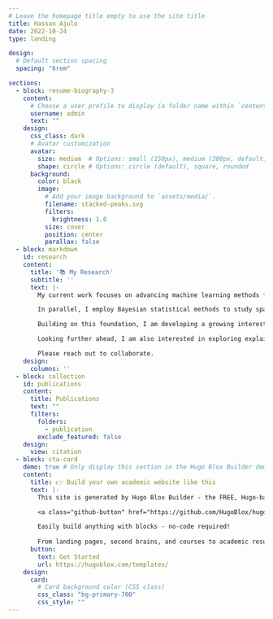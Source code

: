 ```yaml
---
# Leave the homepage title empty to use the site title
title: Hassan Ajulo
date: 2022-10-24
type: landing

design:
  # Default section spacing
  spacing: "6rem"

sections:
  - block: resume-biography-3
    content:
      # Choose a user profile to display (a folder name within `content/authors/`)
      username: admin
      text: ""
    design:
      css_class: dark
      # Avatar customization
      avatar:
        size: medium  # Options: small (150px), medium (200px, default), large (320px), xl (400px), xxl (500px)
        shape: circle # Options: circle (default), square, rounded
      background:
        color: black
        image:
          # Add your image background to `assets/media/`.
          filename: stacked-peaks.svg
          filters:
            brightness: 1.0
          size: cover
          position: center
          parallax: false
  - block: markdown
    id: research
    content:
      title: '📚 My Research'
      subtitle: ''
      text: |-
        My current work focuses on advancing machine learning methods for spatial epidemiology. Traditional epidemiological models often struggle to capture nonlinear spatial and temporal dependencies and interactions among multiple risk factors. To address this, I have been developing approaches that integrate spatial autocorrelation, temporal structure, and machine learning to improve outbreak prediction, hotspot detection, and disease risk mapping. For example, I created a novel local spatiotemporal random forest model to study the dynamics of COVID-19 incidence across U.S. counties. This framework adapts to both geographic and temporal variations, capturing how epidemiological, demographic, and environmental drivers shift across regions and over time. Such methods yield more accurate and actionable results, supporting early intervention strategies and better allocation of health resources.

        In parallel, I employ Bayesian statistical methods to study spatiotemporal disease dynamics. Bayesian frameworks allow the incorporation of prior knowledge and provide rigorous quantification of uncertainty, which is especially critical when data are heterogeneous across regions and periods. For instance, I have applied Bayesian distributed lag non-linear models to capture delayed effects of environmental exposures, such as temperature, on disease incidence. This approach not only improves interpretability but also produces reliable estimates with quantified uncertainty, enabling more trustworthy insights for public health decision-making.

        Building on this foundation, I am developing a growing interest in extending my research into deep learning methods for spatial biology, particularly in the context of spatial transcriptomics and cellular microenvironments. While I have not yet conducted substantial work in this area, I am drawn to the unique capabilities of deep learning for modeling high-dimensional, spatially structured biological data. My aim is to eventually leverage these approaches to uncover novel biomarkers, characterize tissue heterogeneity, and better understand spatial organization in biological systems. This line of research has the potential to contribute significantly to cancer biology, neuroscience, and precision medicine.

        Looking further ahead, I am also interested in exploring explainable Bayesian deep learning methods for applications across epidemiology, biology, and environmental science. I am particularly motivated by the principled mechanisms for uncertainty quantification offered by Bayesian approaches, which are crucial in biomedical contexts where decisions can have profound consequences. Although this remains an emerging direction for me, I envision combining Bayesian deep learning with explainability frameworks to create models that are not only accurate but also transparent, trustworthy, and actionable. Such methods could, for example, provide outbreak predictions with quantified confidence levels in epidemiology, enable robust biomarker discovery with interpretable biological insights, or support climate and air quality forecasts with uncertainty estimates in environmental science.

        Please reach out to collaborate.
    design:
      columns: ''
  - block: collection
    id: publications
    content:
      title: Publications
      text: ""
      filters:
        folders:
          - publication
        exclude_featured: false
    design:
      view: citation
  - block: cta-card
    demo: true # Only display this section in the Hugo Blox Builder demo site
    content:
      title: 👉 Build your own academic website like this
      text: |-
        This site is generated by Hugo Blox Builder - the FREE, Hugo-based open source website builder trusted by 250,000+ academics like you.

        <a class="github-button" href="https://github.com/HugoBlox/hugo-blox-builder" data-color-scheme="no-preference: light; light: light; dark: dark;" data-icon="octicon-star" data-size="large" data-show-count="true" aria-label="Star HugoBlox/hugo-blox-builder on GitHub">Star</a>

        Easily build anything with blocks - no-code required!
        
        From landing pages, second brains, and courses to academic resumés, conferences, and tech blogs.
      button:
        text: Get Started
        url: https://hugoblox.com/templates/
    design:
      card:
        # Card background color (CSS class)
        css_class: "bg-primary-700"
        css_style: ""
---
```

